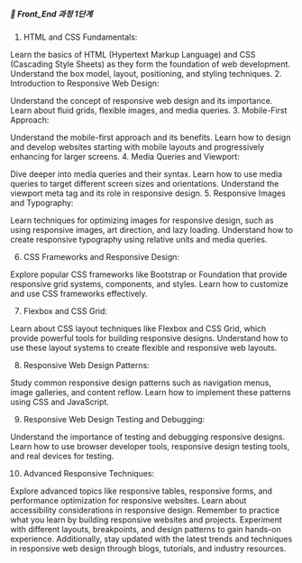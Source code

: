 ##### 🍑  Front_End 과정 1단계 

1. HTML and CSS Fundamentals:

Learn the basics of HTML (Hypertext Markup Language) and CSS (Cascading Style Sheets) as they form the foundation of web development.
Understand the box model, layout, positioning, and styling techniques.
2. Introduction to Responsive Web Design:

Understand the concept of responsive web design and its importance.
Learn about fluid grids, flexible images, and media queries.
3. Mobile-First Approach:

Understand the mobile-first approach and its benefits.
Learn how to design and develop websites starting with mobile layouts and progressively enhancing for larger screens.
4. Media Queries and Viewport:

Dive deeper into media queries and their syntax.
Learn how to use media queries to target different screen sizes and orientations.
Understand the viewport meta tag and its role in responsive design.
5. Responsive Images and Typography:

Learn techniques for optimizing images for responsive design, such as using responsive images, art direction, and lazy loading.
Understand how to create responsive typography using relative units and media queries. 

6. CSS Frameworks and Responsive Design:

Explore popular CSS frameworks like Bootstrap or Foundation that provide responsive grid systems, components, and styles.
Learn how to customize and use CSS frameworks effectively.


7. Flexbox and CSS Grid:

Learn about CSS layout techniques like Flexbox and CSS Grid, which provide powerful tools for building responsive designs.
Understand how to use these layout systems to create flexible and responsive web layouts.


8. Responsive Web Design Patterns:

Study common responsive design patterns such as navigation menus, image galleries, and content reflow.
Learn how to implement these patterns using CSS and JavaScript.

9. Responsive Web Design Testing and Debugging:

Understand the importance of testing and debugging responsive designs.
Learn how to use browser developer tools, responsive design testing tools, and real devices for testing.


10. Advanced Responsive Techniques:

Explore advanced topics like responsive tables, responsive forms, and performance optimization for responsive websites.
Learn about accessibility considerations in responsive design.
Remember to practice what you learn by building responsive websites and projects. Experiment with different layouts, breakpoints, and design patterns to gain hands-on experience. Additionally, stay updated with the latest trends and techniques in responsive web design through blogs, tutorials, and industry resources.
